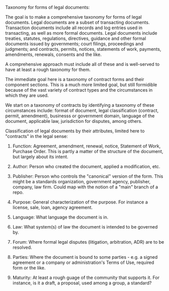 Taxonomy for forms of legal documents:

The goal is to make a comprehensive taxonomy for forms of legal documents.  Legal documents are a subset of transacting documents.  Transaction documents include all records and log entries used in transacting, as well as more formal documents. Legal documents include treaties, statutes, regulations, directives, guidance and other formal documents issued by governments; court filings, proceedings and judgments; and contracts, permits, notices, statements of work, payments, amendments, renewals, consents and the like.

A comprehensive approach must include all of these and is well-served to have at least a rough taxonomy for them. 

The immediate goal here is a taxonomy of contract forms and their component sections.  This is a much more limited goal, but still formidible because of the vast variety of contract types and the circumstances in which they are used.  

We start on a taxonomy of contracts by identifying a taxonomy of these circumstances include: format of document, legal classification (contract, permit, amendment), businesss or government domain, language of the document, applicable law, jurisdiction for disputes, among others. 

Classification of legal documents by their attributes, limited here to "contracts" in the legal sense:

1.  Function: Agreement, amendment, renewal, notice, Statement of Work, Purchase Order.  This is partly a matter of the structure of the document, but largely about its intent.

1.  Author: Person who created the document, applied a modification, etc.

1.  Publisher:  Person who controls the "canonical" version of the form.  This might be a standards organization, government agency, publisher, company, law firm.  Could map with the notion of a "main" branch of a repo.

1.  Purpose:  General characterization of the purpose.  For instance a license, sale, loan, agency agreement.

1.  Language: What language the document is in.

1.  Law:  What system(s) of law the document is intended to be governed by. 

1.  Forum:  Where formal legal disputes (litigation, arbitration, ADR) are to be resolved.

1.  Parties:  Where the document is bound to some parties - e.g. a signed agreement or a company or administration's Terms of Use, required form or the like.

1.  Maturity:  At least a rough guage of the community that supports it.  For instance, is it a draft, a proposal, used among a group, a standard?


